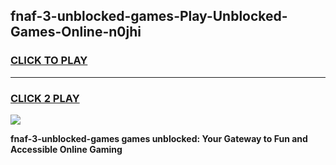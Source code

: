 
## fnaf-3-unblocked-games-Play-Unblocked-Games-Online-n0jhi
<h3>
<a href="https://premium76.site?title=fnaf-3-unblocked-games&ref=25A">CLICK TO PLAY</a></h3>
<hr>

<h3>
<a href="https://premium76.site?title=fnaf-3-unblocked-games&ref=25A">CLICK 2 PLAY</a>
  
</h3>

<a href="https://premium76.site?title=fnaf-3-unblocked-games&ref=25A"><img src="https://clearcache.store/games.png"></a>


**fnaf-3-unblocked-games games unblocked: Your Gateway to Fun and Accessible Online Gaming**
